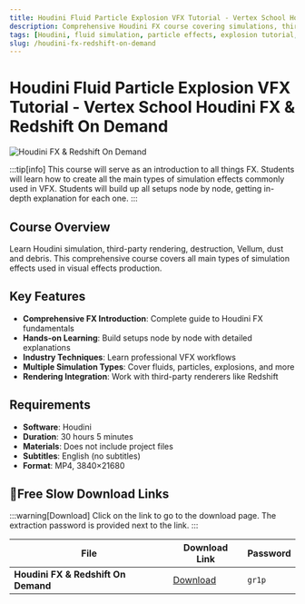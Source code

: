 ```yaml
---
title: Houdini Fluid Particle Explosion VFX Tutorial - Vertex School Houdini FX & Redshift On Demand
description: Comprehensive Houdini FX course covering simulations, third-party rendering, destruction, Vellum, dust and debris. Learn to create all main types of simulation effects used in VFX.
tags: [Houdini, fluid simulation, particle effects, explosion tutorial, VFX, Redshift, Vertex School, 3D animation, visual effects]
slug: /houdini-fx-redshift-on-demand
---
```


<!--Last updated: Sep 17 2025-->

# Houdini Fluid Particle Explosion VFX Tutorial - Vertex School Houdini FX & Redshift On Demand

![Houdini FX & Redshift On Demand](https://www.gfxcamp.com/wp-content/uploads/2025/09/Vertex-School-Houdini-FX-Redshift-On-Demand.jpg)

:::tip[info]
This course will serve as an introduction to all things FX. Students will learn how to create all the main types of simulation effects commonly used in VFX. Students will build up all setups node by node, getting in-depth explanation for each one.
:::

## Course Overview

Learn Houdini simulation, third-party rendering, destruction, Vellum, dust and debris. This comprehensive course covers all main types of simulation effects used in visual effects production.

## Key Features

- **Comprehensive FX Introduction**: Complete guide to Houdini FX fundamentals
- **Hands-on Learning**: Build setups node by node with detailed explanations
- **Industry Techniques**: Learn professional VFX workflows
- **Multiple Simulation Types**: Cover fluids, particles, explosions, and more
- **Rendering Integration**: Work with third-party renderers like Redshift

## Requirements

- **Software**: Houdini
- **Duration**: 30 hours 5 minutes
- **Materials**: Does not include project files
- **Subtitles**: English (no subtitles)
- **Format**: MP4, 3840×21680

## 🐌Free Slow Download Links

:::warning[Download]
Click on the link to go to the download page. The extraction password is provided next to the link.
:::

| File | Download Link | Password |
| ---- | ------------- | -------- |
| **Houdini FX & Redshift On Demand** | [Download](https://pan.baidu.com/s/1K2iGSGoUySNeU-b5uvmzHg?pwd=gr1p) | `gr1p` |

